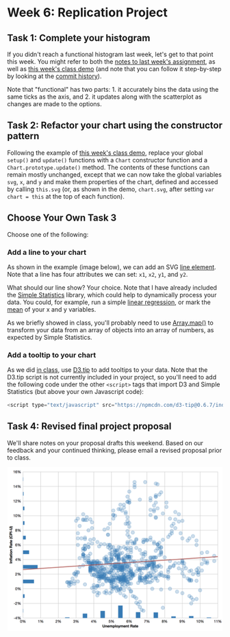 # Week 6: Replication Project

## Task 1: Complete your histogram

If you didn't reach a functional histogram last week, let's get to that point this week. You might refer to both the [notes to last week's assignment](blob/master/WEEK_5.md), as well as [this week's class demo](https://github.com/JHU-DataViz-Summer16/week-6-class-demo) (and note that you can follow it step-by-step by looking at the [commit history](https://github.com/JHU-DataViz-Summer16/week-6-class-demo/commits/master)).

Note that "functional" has two parts: 1. it accurately bins the data using the same ticks as the axis, and 2. it updates along with the scatterplot as changes are made to the options.

## Task 2: Refactor your chart using the constructor pattern

Following the example of [this week's class demo](https://github.com/JHU-DataViz-Summer16/week-6-class-demo), replace your global `setup()` and `update()` functions with a `Chart` constructor function and a `Chart.prototype.update()` method. The contents of these functions can remain mostly unchanged, except that we can now take the global variables `svg`, `x`, and `y` and make them properties of the chart, defined and accessed by calling `this.svg` (or, as shown in the demo, `chart.svg`, after setting `var chart = this` at the top of each function).

## Choose Your Own Task 3

Choose one of the following:

### Add a line to your chart

As shown in the example (image below), we can add an SVG [line element](https://developer.mozilla.org/en-US/docs/Web/SVG/Element/line). Note that a line has four attributes we can set: `x1`, `x2`, `y1`, and `y2`.

What should our line show? Your choice. Note that I have already included the [Simple Statistics](http://simplestatistics.org) library, which could help to dynamically process your data. You could, for example, run a simple [linear regression](http://simplestatistics.org/docs/#linearRegression), or mark the [mean](http://simplestatistics.org/docs/#mean) of your x and y variables.

As we briefly showed in class, you'll probably need to use [Array.map()](https://developer.mozilla.org/en-US/docs/Web/JavaScript/Reference/Global_Objects/Array/map) to transform your data from an array of objects into an array of numbers, as expected by Simple Statistics.

### Add a tooltip to your chart

As we did [in class](https://github.com/JHU-DataViz-Summer16/week-6-class-demo), use [D3.tip](http://bl.ocks.org/Caged/6476579) to add tooltips to your data. Note that the D3.tip script is not currently included in your project, so you'll need to add the following code under the other `<script>` tags that import D3 and Simple Statistics (but above your own Javascript code):

```js
<script type="text/javascript" src="https://npmcdn.com/d3-tip@0.6.7/index.js"></script>
```

## Task 4: Revised final project proposal

We'll share notes on your proposal drafts this weekend. Based on our feedback and your continued thinking, please email a revised proposal prior to class.

![Finished Project](https://raw.githubusercontent.com/JHU-DataViz-Summer16/week-4-replication-project/master/finished.png)
